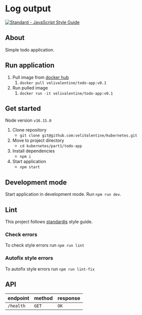 # Log output
<a href="https://standardjs.com"><img src="https://img.shields.io/badge/code_style-standard-brightgreen.svg" alt="Standard - JavaScript Style Guide"></a>

## About
Simple todo application.

## Run application
1. Pull image from [docker hub](https://hub.docker.com/repository/docker/velivalentine/todo-app/tags?page=1&ordering=last_updated)
   1. `docker pull velivalentine/todo-app:v0.1`
2. Run pulled image
   1. `docker run -it velivalentine/todo-app:v0.1`

## Get started

Node version `v16.15.0`

1. Clone repository
   - `git clone git@github.com:veliValentine/kubernetes.git`
2. Move to project directory
   - `cd kubernetes/part1/todo-app`
3. Install dependencies
   - `npm i`
4. Start application
   - `npm start`

## Development mode
Start application in development mode. Run `npm run dev`.

## Lint
This project follows [standardjs](https://standardjs.com/) style guide.

### Check errors
To check style errors run `npm run lint`

### Autofix style errors
To autofix style errors run `npm run lint-fix`

## API
| endpoint  | method | response                 |
| --------- | ------ | ------------------------ |
| `/health` | `GET`  | `OK`                     |